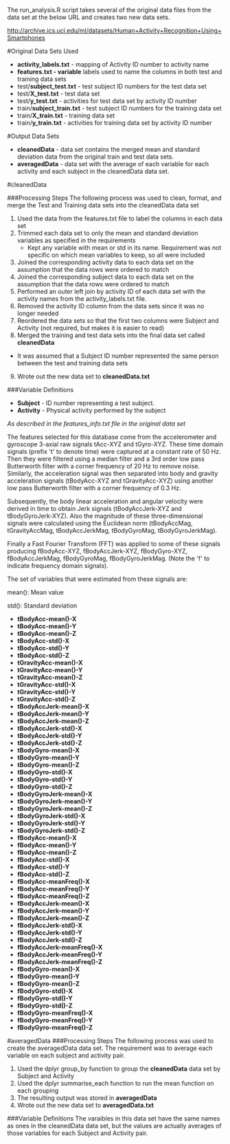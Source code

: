 The run_analysis.R script takes several of the original data files from the data set at the below URL and creates two new data sets.

http://archive.ics.uci.edu/ml/datasets/Human+Activity+Recognition+Using+Smartphones

#Original Data Sets Used
* __activity_labels.txt__ - mapping of Activity ID number to activity name
* __features.txt - variable__ labels used to name the columns in both test and training data sets
* test/__subject_test.txt__ - test subject ID numbers for the test data set
* test/__X_test.txt__ - test data set
* test/__y_test.txt__ - activities for test data set by activity ID number
* train/__subject_train.txt__ - test subject ID numbers for the training data set
* train/__X_train.txt__ - training data set
* train/__y_train.txt__ - activities for training data set by activity ID number

#Output Data Sets
* __cleanedData__ - data set contains the merged mean and standard deviation data from the original train and test data sets.
* __averagedData__ - data set with the average of each variable for each activity and each subject in the cleanedData data set. 

#cleanedData

###Processing Steps
The following process was used to clean, format, and merge the Test and Training data sets into the cleanedData data set

1. Used the data from the features.txt file to label the columns in each data set
2. Trimmed each data set to only the mean and standard deviation variables as specified in the requirements
    * Kept any variable with mean or std in its name. Requirement was not specific on which mean variables to keep, so all were included
3. Joined the corresponding activity data to each data set on the assumption that the data rows were ordered to match
4. Joined the corresponding subject data to each data set on the assumption that the data rows were ordered to match
5. Performed an outer left join by activity ID of each data set with the activity names from the activity_labels.txt file.
6. Removed the activity ID column from the data sets since it was no longer needed
7. Reordered the data sets so that the first two columns were Subject and Activity (not required, but makes it is easier to read)
8. Merged the training and test data sets into the final data set called __cleanedData__
  * It was assumed that a Subject ID number represented the same person between the test and training data sets
9. Wrote out the new data set to __cleanedData.txt__

###Variable Definitions
* __Subject__ - ID number representing a test subject.
* __Activity__ - Physical activity performed by the subject

_As described in the features_info.txt file in the original data set_

The features selected for this database come from the accelerometer and gyroscope 3-axial raw signals tAcc-XYZ and tGyro-XYZ. These time domain signals (prefix 't' to denote time) were captured at a constant rate of 50 Hz. Then they were filtered using a median filter and a 3rd order low pass Butterworth filter with a corner frequency of 20 Hz to remove noise. Similarly, the acceleration signal was then separated into body and gravity acceleration signals (tBodyAcc-XYZ and tGravityAcc-XYZ) using another low pass Butterworth filter with a corner frequency of 0.3 Hz. 

Subsequently, the body linear acceleration and angular velocity were derived in time to obtain Jerk signals (tBodyAccJerk-XYZ and tBodyGyroJerk-XYZ). Also the magnitude of these three-dimensional signals were calculated using the Euclidean norm (tBodyAccMag, tGravityAccMag, tBodyAccJerkMag, tBodyGyroMag, tBodyGyroJerkMag).

Finally a Fast Fourier Transform (FFT) was applied to some of these signals producing fBodyAcc-XYZ, fBodyAccJerk-XYZ, fBodyGyro-XYZ, fBodyAccJerkMag, fBodyGyroMag, fBodyGyroJerkMag. (Note the 'f' to indicate frequency domain signals). 

The set of variables that were estimated from these signals are: 

mean(): Mean value

std(): Standard deviation

* __tBodyAcc-mean()-X__
* __tBodyAcc-mean()-Y__
* __tBodyAcc-mean()-Z__
* __tBodyAcc-std()-X__
* __tBodyAcc-std()-Y__
* __tBodyAcc-std()-Z__
* __tGravityAcc-mean()-X__
* __tGravityAcc-mean()-Y__
* __tGravityAcc-mean()-Z__
* __tGravityAcc-std()-X__
* __tGravityAcc-std()-Y__
* __tGravityAcc-std()-Z__
* __tBodyAccJerk-mean()-X__
* __tBodyAccJerk-mean()-Y__
* __tBodyAccJerk-mean()-Z__
* __tBodyAccJerk-std()-X__
* __tBodyAccJerk-std()-Y__
* __tBodyAccJerk-std()-Z__
* __tBodyGyro-mean()-X__
* __tBodyGyro-mean()-Y__
* __tBodyGyro-mean()-Z__
* __tBodyGyro-std()-X__
* __tBodyGyro-std()-Y__
* __tBodyGyro-std()-Z__
* __tBodyGyroJerk-mean()-X__
* __tBodyGyroJerk-mean()-Y__
* __tBodyGyroJerk-mean()-Z__
* __tBodyGyroJerk-std()-X__
* __tBodyGyroJerk-std()-Y__
* __tBodyGyroJerk-std()-Z__
* __fBodyAcc-mean()-X__
* __fBodyAcc-mean()-Y__
* __fBodyAcc-mean()-Z__
* __fBodyAcc-std()-X__
* __fBodyAcc-std()-Y__
* __fBodyAcc-std()-Z__
* __fBodyAcc-meanFreq()-X__
* __fBodyAcc-meanFreq()-Y__
* __fBodyAcc-meanFreq()-Z__
* __fBodyAccJerk-mean()-X__
* __fBodyAccJerk-mean()-Y__
* __fBodyAccJerk-mean()-Z__
* __fBodyAccJerk-std()-X__
* __fBodyAccJerk-std()-Y__
* __fBodyAccJerk-std()-Z__
* __fBodyAccJerk-meanFreq()-X__
* __fBodyAccJerk-meanFreq()-Y__
* __fBodyAccJerk-meanFreq()-Z__
* __fBodyGyro-mean()-X__
* __fBodyGyro-mean()-Y__
* __fBodyGyro-mean()-Z__
* __fBodyGyro-std()-X__
* __fBodyGyro-std()-Y__
* __fBodyGyro-std()-Z__
* __fBodyGyro-meanFreq()-X__
* __fBodyGyro-meanFreq()-Y__
* __fBodyGyro-meanFreq()-Z__

#averagedData
###Processing Steps
The following process was used to create the averagedData data set. The requirement was to average each variable on each subject and activity pair.

1. Used the dplyr group_by function to group the __cleanedData__ data set by Subject and Activity
2. Used the dplyr summarise_each function to run the mean function on each grouping
3. The resulting output was stored in __averagedData__
4. Wrote out the new data set to __averagedData.txt__

###Variable Definitions
The varaibles in this data set have the same names as ones in the cleanedData data set, but the values are actually averages of those variables for each Subject and Activity pair.
